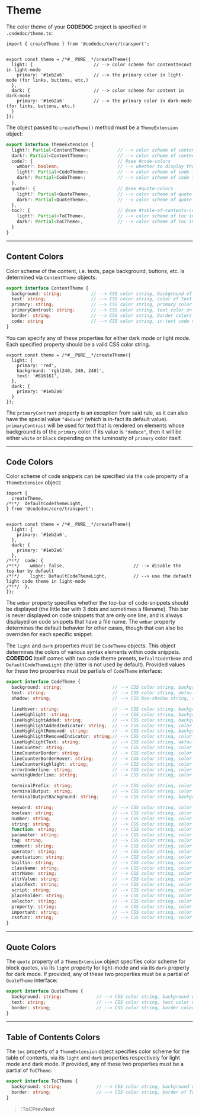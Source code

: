 # Theme

The color theme of your **CODEDOC** project is specified in `.codedoc/theme.ts`:

```tsx | .codedoc/theme.ts
import { createTheme } from '@codedoc/core/transport';


export const theme = /*#__PURE__*/createTheme({
  light: {                       // --> color scheme for contenttecoxt in light-mode
    primary: '#1eb2a6'           // --> the primary color in light-mode (for links, buttons, etc.)
  },
  dark: {                        // --> color scheme for content in dark-mode
    primary: '#1eb2a6'           // --> the primary color in dark-mode (for links, buttons, etc.)
  }
});
```

The object passed to `createTheme()` method must be a `ThemeExtension` object:

```ts
export interface ThemeExtension {
  light?: Partial<ContentTheme>;          // --> color scheme of content in light-mode
  dark?: Partial<ContentTheme>;           // --> color scheme of content in dark-mode
  code?: {                                // @see #code-colors
    wmbar?: boolean;                      // --> whether to display the top-bar of a code snippet
    light?: Partial<CodeTheme>;           // --> color scheme of code in light-mode
    dark?: Partial<CodeTheme>;            // --> color scheme of code in dark-mode
  },
  quote?: {                               // @see #quote-colors
    light?: Partial<QuoteTheme>,          // --> color scheme of quote blocks in light mode
    dark?: Partial<QuoteTheme>,           // --> color scheme of quote blocks in dark mode
  },
  toc?: {                                 // @see #table-of-contents-colors
    light?: Partial<ToCTheme>,            // --> color scheme of toc in light mode
    dark?: Partial<ToCTheme>,             // --> color scheme of toc in dark mode
  }
}
```

---

## Content Colors

Color scheme of the content, i.e. texts, page background, buttons, etc. is determined via `ContentTheme` objects:

```ts
export interface ContentTheme {
  background: string;           // --> CSS color string, background of the page
  text: string;                 // --> CSS color string, color of text
  primary: string;              // --> CSS color string, primary color (for buttons, links, etc)
  primaryContrast: string;      // --> CSS color string, text color on primary background (e.g. buttons)
  border: string;               // --> CSS color string, border colors
  code: string                  // --> CSS color string, in-text code color
}
```

You can specify any of these properties for either dark mode or light mode. Each specified property
should be a valid CSS color string.

```tsx | .codedoc/theme.ts
export const theme = /*#__PURE__*/createTheme({
  light: {
    primary: 'red',
    background: 'rgb(240, 240, 240)',
    text: '#616161',
  },
  dark: {
    primary: '#1eb2a6'
  }
});
```

The `primaryContrast` property is an exception from said rule, as it can also have the special value `"deduce"`
(which is in-fact its default value). `primaryContrast` will be used for text that is rendered on elements
whose background is of the `primary` color. If its value is `"deduce"`, then it will be either `white` or `black`
depending on the luminosity of `primary` color itself.

---

## Code Colors

Color scheme of code snippets can be specified via the `code` property of a `ThemeExtension` object:

```tsx | .codedoc/theme.ts
import { 
  createTheme, 
/*!*/  DefaultCodeThemeLight,
} from '@codedoc/core/transport';


export const theme = /*#__PURE__*/createTheme({
  light: {
    primary: '#1eb2a6',
  },
  dark: {
    primary: '#1eb2a6'
  },
/*!*/  code: {
/*!*/    wmbar: false,                          // --> disable the top-bar by default
/*!*/    light: DefaultCodeThemeLight,          // --> use the default light code theme in light-mode
/*!*/  },
});
```

The `wmbar` property specifies whether the top-bar of code-snippets should be displayed (the little bar
with 3 dots and sometimes a filename). This bar is never displayed on code snippets that are only one line,
and is always displayed on code snippets that have a file name. The `wmbar` property determines
the default behavior for other cases, though that can also be overriden for each specific snippet.

The `light` and `dark` properties must be `CodeTheme` objects. This object determines the colors of
various syntax elements within code snippets. **CODEDOC** itself comes with two code theme presets,
`DefaultCodeTheme` and `DefaultCodeThemeLight` (the latter is not used by default). Provided values
for these two properties must be partials of `CodeTheme` interface:

```ts
export interface CodeTheme {
  background: string;                   // --> CSS color string, background of the snippet
  text: string;                         // --> CSS color string, default text color
  shadow: string;                       // --> CSS box-shadow string, shadow around a snippet

  lineHover: string;                    // --> CSS color string, background of a hovered line
  lineHighlight: string;                // --> CSS color string, background of a highlighted line
  lineHighlightAdded: string;           // --> CSS color string, background of a highlighted "Added" line
  lineHighlightAddedIndicator: string;  // --> CSS color string, color of the "+" sign on "Added" lines
  lineHighlightRemoved: string;         // --> CSS color string, background of a highlighted "Removed" line
  lineHighlightRemovedIndicator: string;// --> CSS color string, color of the "-" sign on "Removed" lines
  lineHighlightText: string;            // --> CSS color string, default text color of a highlighted line
  lineCounter: string;                  // --> CSS color string, color of line counters
  lineCounterBorder: string;            // --> CSS color string, color of the line counter border
  lineCounterBorderHover: string;       // --> CSS color string, color of the line counter border in a hovered line
  lineCounterHighlight: string;         // --> CSS color string, color of line counter in a highlighted line
  errorUnderline: string;               // --> CSS color string, color of wavy underline for "error" parts
  warningUnderline: string;             // --> CSS color string, color of wavy underline for "warning" parts

  terminalPrefix: string;               // --> CSS color string, color of terminal prefix
  terminalOutput: string;               // --> CSS color string, color of terminal output
  terminalOutputBackground: string;     // --> CSS color string, background for terminal output

  keyword: string;                      // --> CSS color string, color of keywords, e.g. `import`, `return`, etc.
  boolean: string;                      // --> CSS color string, color of boolean values
  number: string;                       // --> CSS color string, color of numeric values
  string: string;                       // --> CSS color string, color of string literals
  function: string;                     // --> CSS color string, color of function tokens
  parameter: string;                    // --> CSS color string, color of function parameters
  tag: string;                          // --> CSS color string, color of HTML, JSX and TSX tags
  comment: string;                      // --> CSS color string, color of comments
  operator: string;                     // --> CSS color string, color of operators
  punctuation: string;                  // --> CSS color string, color of punctuation tokens
  builtin: string;                      // --> CSS color string, color of builtin values
  className: string;                    // --> CSS color string, color of tag class names (HTML/JSX/TSX)
  attrName: string;                     // --> CSS color string, color of tag attribute names (HTML/JSX/TSX)
  attrValue: string;                    // --> CSS color string, color of tag attribute values (HTML/JSX/TSX)
  plainText: string;                    // --> CSS color string, color of plain text in HTML/JSX/TSX tags
  script: string;                       // --> CSS color string, color of script tokens
  placeholder: string;                  // --> CSS color string, color of sass placeholders
  selector: string;                     // --> CSS color string, color of css selectors
  property: string;                     // --> CSS color string, color of css properties
  important: string;                    // --> CSS color string, color of `important!` keyword
  cssfunc: string;                      // --> CSS color string, color of css functions
}
```

---

## Quote Colors

The `quote` property of a `ThemeExtension` object specifies color scheme for block quotes, via its `light` property
for light-mode and via its `dark` property for dark mode. If provided, any of these two properties must be
a partial of `QuoteTheme` interface:

```ts
export interface QuoteTheme {
  background: string;             // --> CSS color string, background of block-quotes
  text: string;                   // --> CSS color string, text color of block-quotes
  border: string;                 // --> CSS color string, border color for block-quotes
}
```

---

## Table of Contents Colors

The `toc` property of a `ThemeExtension` object specifies color scheme for the table of contents, via its `light`
and `dark` properties respectively for light mode and dark mode. If provided, any of these two properties must
be a partial of `ToCTheme`:

```ts
export interface ToCTheme {
  background: string;             // --> CSS color string, background of ToC
  border: string;                 // --> CSS color string, border of ToC
}
```

> :ToCPrevNext